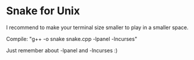 # Snake for Unix

I recommend to make your terminal size smaller to play in a smaller space.

Compile: "g++ -o snake snake.cpp -lpanel -lncurses" 

Just remember about -lpanel and -lncurses :)
